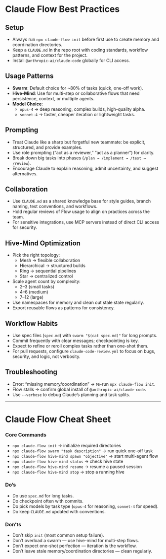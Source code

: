 # Claude Flow Best Practices

## Setup
- Always run `npx claude-flow init` before first use to create memory and coordination directories.
- Keep a `CLAUDE.md` in the repo root with coding standards, workflow patterns, and context for the project.
- Install `@anthropic-ai/claude-code` globally for CLI access.

## Usage Patterns
- **Swarm**: Default choice for ~80% of tasks (quick, one-off work).
- **Hive-Mind**: Use for multi-step or collaborative flows that need persistence, context, or multiple agents.
- **Model Choice**:
  - `opus-4` → deep reasoning, complex builds, high-quality alpha.
  - `sonnet-4` → faster, cheaper iteration or lightweight tasks.

## Prompting
- Treat Claude like a sharp but forgetful new teammate: be explicit, structured, and provide examples.
- Use role prompting (“act as a reviewer,” “act as a planner”) for clarity.
- Break down big tasks into phases (`/plan → /implement → /test → /review`).
- Encourage Claude to explain reasoning, admit uncertainty, and suggest alternatives.

## Collaboration
- Use `CLAUDE.md` as a shared knowledge base for style guides, branch naming, test conventions, and workflows.
- Hold regular reviews of Flow usage to align on practices across the team.
- For sensitive integrations, use MCP servers instead of direct CLI access for security.

## Hive-Mind Optimization
- Pick the right topology:
  - Mesh → flexible collaboration
  - Hierarchical → structured builds
  - Ring → sequential pipelines
  - Star → centralized control
- Scale agent count by complexity:  
  - 2–3 (small tasks)  
  - 4–6 (medium)  
  - 7–12 (large)
- Use namespaces for memory and clean out stale state regularly.
- Export reusable flows as patterns for consistency.

## Workflow Habits
- Use spec files (`spec.md`) with `swarm "$(cat spec.md)"` for long prompts.
- Commit frequently with clear messages; checkpointing is key.
- Expect to refine or reroll complex tasks rather than one-shot them.
- For pull requests, configure `claude-code-review.yml` to focus on bugs, security, and logic, not verbosity.

## Troubleshooting
- Error: “missing memory/coordination” → re-run `npx claude-flow init`.
- Flow stalls → confirm global install of `@anthropic-ai/claude-code`.
- Use `--verbose` to debug Claude’s planning and task splits.

---

# Claude Flow Cheat Sheet

### Core Commands
- `npx claude-flow init` → initialize required directories  
- `npx claude-flow swarm "task description"` → run quick one-off task  
- `npx claude-flow hive-mind spawn "objective"` → start multi-agent flow  
- `npx claude-flow hive-mind status` → check hive state  
- `npx claude-flow hive-mind resume` → resume a paused session  
- `npx claude-flow hive-mind stop` → stop a running hive  

### Do’s
- Do use `spec.md` for long tasks.  
- Do checkpoint often with commits.  
- Do pick models by task type (`opus-4` for reasoning, `sonnet-4` for speed).  
- Do keep `CLAUDE.md` updated with conventions.  

### Don’ts
- Don’t skip `init` (most common setup failure).  
- Don’t overload a swarm — use hive-mind for multi-step flows.  
- Don’t expect one-shot perfection — iteration is the workflow.  
- Don’t leave stale memory/coordination directories — clean regularly.  